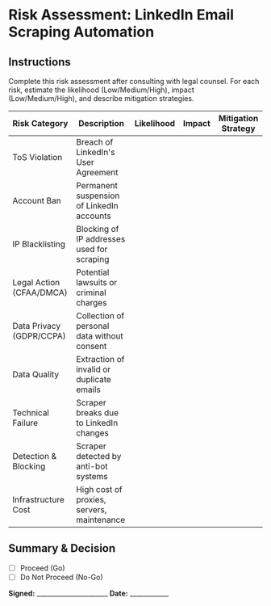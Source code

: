 # Risk Assessment: LinkedIn Email Scraping Automation

## Instructions
Complete this risk assessment after consulting with legal counsel. For each risk, estimate the likelihood (Low/Medium/High), impact (Low/Medium/High), and describe mitigation strategies.

| Risk Category | Description | Likelihood | Impact | Mitigation Strategy |
|--------------|-------------|------------|--------|---------------------|
| ToS Violation | Breach of LinkedIn's User Agreement |  |  |  |
| Account Ban | Permanent suspension of LinkedIn accounts |  |  |  |
| IP Blacklisting | Blocking of IP addresses used for scraping |  |  |  |
| Legal Action (CFAA/DMCA) | Potential lawsuits or criminal charges |  |  |  |
| Data Privacy (GDPR/CCPA) | Collection of personal data without consent |  |  |  |
| Data Quality | Extraction of invalid or duplicate emails |  |  |  |
| Technical Failure | Scraper breaks due to LinkedIn changes |  |  |  |
| Detection & Blocking | Scraper detected by anti-bot systems |  |  |  |
| Infrastructure Cost | High cost of proxies, servers, maintenance |  |  |  |

## Summary & Decision
- [ ] Proceed (Go)
- [ ] Do Not Proceed (No-Go)

**Signed:** ______________________  **Date:** ____________ 